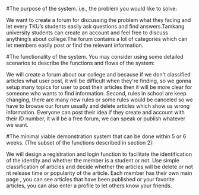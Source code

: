 #The purpose of the system. i.e., the problem you would like to solve:
	
We want to create a forum for discussing the problem what they facing and let every TKU’s students easily ask questions and find answers.Tamkang university students can create an account and feel free to discuss anything’s about college.The forum contains a lot of categories which can let members easily post or find the relevant information.



#The functionality of the system. You may consider using some detailed scenarios to describe the functions and flows of the system:

We will create a forum about our college and because if we don't classified articles what user post, it will be difficult when they're finding, so we gonna setup many topics for user to post their articles then it will be more clear for someone who wants to find information. Second, rules in school are keep changing, there are many new rules or some rules would be canceled so we have to browse our forum usually and delete articles which show us wrong information. Everyone can post their idea if they create and account with their ID number, it will be a free forum, we can speak or publish whatever we want. 



#The minimal viable demonstration system that can be done within 5 or 6 weeks. (The subset of the functions described in section 2):
	
We will design a registration and login function to facilitate the identification of the identity and whether the member is a student or not. Use simple classification of articles and decide whether the articles will be delete or not nt release time or popularity of the article. Each member has their own main page , you can see articles that have been published or your favorite articles, you can also enter a profile to let others know your friends.

